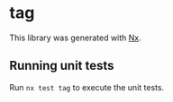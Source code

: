 # tag

This library was generated with [Nx](https://nx.dev).

## Running unit tests

Run `nx test tag` to execute the unit tests.
